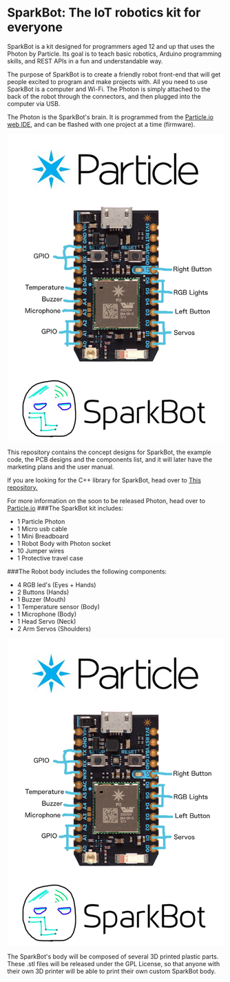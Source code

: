 # SparkBot: The IoT robotics kit for everyone
SparkBot is a kit designed for programmers aged 12 and up that uses the Photon by Particle.  Its goal is to teach basic robotics, Arduino programming skills, and REST APIs in a fun and understandable way.

The purpose of SparkBot is to create a friendly robot front-end that will get people excited to program and make projects with.  All you need to use SparkBot is a computer and Wi-Fi.  The Photon is simply attached to the back of the robot through the connectors, and then plugged into the computer via USB.

The Photon is the SparkBot's brain.  It is programmed from the <a href="https://build.particle.io/">Particle.io web IDE</a>, and can be flashed with one project at a time (firmware).

<img src="reference/Pinout.png">

This repository contains the concept designs for SparkBot, the example code, the PCB designs and the components list, and it will later have the marketing plans and the user manual.

If you are looking for the C++ library for SparkBot, head  over to <a href="https://github.com/nrobinson2000/sparkbot-default">This repository.</a>

For more information on the soon to be released Photon, head over to <a href="https://store.particle.io/?product=spark-photon">Particle.io</a>
###The SparkBot kit includes:
* 1 Particle Photon
* 1 Micro usb cable
* 1 Mini Breadboard  
* 1 Robot Body with Photon socket
* 10 Jumper wires
* 1 Protective travel case

###The Robot body includes the following components:
* 4 RGB led's (Eyes + Hands)
* 2 Buttons (Hands)
* 1 Buzzer (Mouth)
* 1 Temperature sensor (Body)
* 1 Microphone (Body)
* 1 Head Servo (Neck)
* 2 Arm Servos (Shoulders)

<img src="reference/Pinout.png">

The SparkBot's body will be composed of several 3D printed plastic parts.  These .stl files will be released under the GPL License, so that anyone with their own 3D printer will be able to print their own custom SparkBot body.
